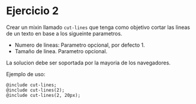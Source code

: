 # Ejercicio 2

Crear un mixin llamado `cut-lines` que tenga como objetivo cortar las lineas de un texto en base a los sigueinte parametros.

-   Numero de lineas: Parametro opcional, por defecto 1.
-   Tamaño de linea. Parametro opcional.

La solucion debe ser soportada por la mayoria de los navegadores.

Ejemplo de uso:

```
@include cut-lines;
@include cut-lines(2);
@include cut-lines(2, 20px);

```
